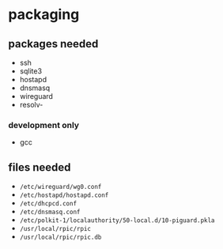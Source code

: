 # packaging

## packages needed

* ssh
* sqlite3
* hostapd
* dnsmasq
* wireguard
* resolv-

### development only

* gcc 

## files needed

* `/etc/wireguard/wg0.conf`
* `/etc/hostapd/hostapd.conf`
* `/etc/dhcpcd.conf`
* `/etc/dnsmasq.conf`
* `/etc/polkit-1/localauthority/50-local.d/10-piguard.pkla`
* `/usr/local/rpic/rpic`
* `/usr/local/rpic/rpic.db`